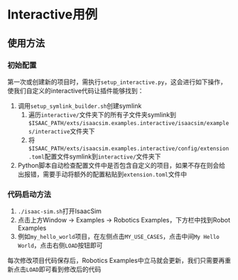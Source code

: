 # Interactive用例
## 使用方法
### 初始配置
第一次或创建新的项目时，需执行`setup_interactive.py`，这会进行如下操作，使我们自定义的interactive代码让插件能够找到：
1. 调用`setup_symlink_builder.sh`创建symlink
    1. 遍历`interactive/`文件夹下的所有子文件夹symlink到`$ISAAC_PATH/exts/isaacsim.examples.interactive/isaacsim/examples/interactive`文件夹下
    2. 将`$ISAAC_PATH/exts/isaacsim.examples.interactive/config/extension.toml`配置文件symlink到`interactive/`文件夹下
2. Python脚本自动检查配置文件中是否包含自定义的项目，如果不存在则会给出报错，需要手动将额外的配置粘贴到`extension.toml`文件中

### 代码启动方法
1. `./isaac-sim.sh`打开IsaacSim
2. 点击上方Window -> Examples -> Robotics Examples，下方栏中找到Robot Examples
3. 例如`my_hello_world`项目，在左侧点击`MY_USE_CASES`，点击中间`My Hello World`，点击右侧`LOAD`按钮即可

每次修改项目代码保存后，Robotics Examples中立马就会更新，我们只需要再重新点击`LOAD`即可看到修改后的代码

